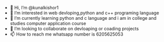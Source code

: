 - 👋 Hi, I’m @kunalkishor1
- 👀 I’m interested in web devloping,python and c++ programing language 
- 🌱 I’m currently learning python and c language and i am in college and studies computer application course 
- 💞️ I’m looking to collaborate on devloaping or coading projects
- 📫 How to reach me whatsapp number is 6205625053
<!---
kunalkishor1/kunalkishor1 is a ✨ special ✨ repository because its `README.md` (this file) appears on your GitHub profile.
You can click the Preview link to take a look at your changes.
--->
